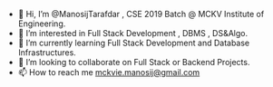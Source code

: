 - 👋 Hi, I’m @ManosijTarafdar , CSE 2019 Batch @ MCKV Institute of Engineering. 
- 👀 I’m interested in Full Stack Development , DBMS , DS&Algo.
- 🌱 I’m currently learning Full Stack Development and Database Infrastructures.
- 💞️ I’m looking to collaborate on Full Stack or Backend Projects.
- 📫 How to reach me mckvie.manosij@gmail.com

<!---
ManosijTarafdar/ManosijTarafdar is a ✨ special ✨ repository because its `README.md` (this file) appears on your GitHub profile.
You can click the Preview link to take a look at your changes.
--->
